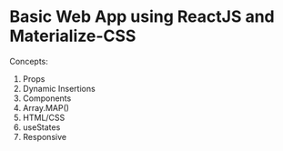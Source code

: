 # Basic Web App using ReactJS and Materialize-CSS

Concepts:
1) Props
2) Dynamic Insertions
3) Components
4) Array.MAP()
5) HTML/CSS
6) useStates
7) Responsive
